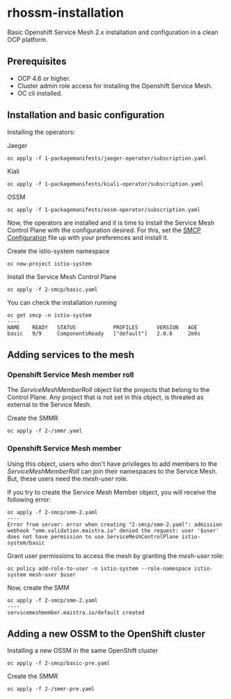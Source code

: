 # rhossm-installation
Basic Openshift Service Mesh 2.x installation and configuration in a clean OCP platform.


## Prerequisites
 - OCP 4.6 or higher.
 - Cluster admin role access for installing the Openshift Service Mesh.
 - OC cli installed.


## Installation and basic configuration

Installing the operators:

Jaeger
```
oc apply -f 1-packagemanifests/jaeger-operator/subscription.yaml
```

Kiali
```
oc apply -f 1-packagemanifests/kiali-operator/subscription.yaml
```

OSSM
```
oc apply -f 1-packagemanifests/ossm-operator/subscription.yaml
```

Now, the operators are installed and it is time to install the Service Mesh Control Plane with the configuration desired. For this, set the [SMCP Configuration](./2-smcp/basic.yaml) file up with your preferences and install it.

Create the istio-system namespace
```
oc new-project istio-system
```

Install the Service Mesh Control Plane
```
oc apply -f 2-smcp/basic.yaml
```

You can check the installation running
```
oc get smcp -n istio-system
----
NAME    READY   STATUS            PROFILES      VERSION   AGE
basic   9/9     ComponentsReady   ["default"]   2.0.8     2m9s
```

## Adding services to the mesh

### Openshift Service Mesh member roll

The *ServiceMeshMemberRoll* object list the projects that belong to the Control Plane. Any project that is not set in this object, is threated as external to the Service Mesh.

Create the SMMR
```
oc apply -f 2-/smmr.yaml
```

### Openshift Service Mesh member

Using this object, users who don't have privileges to add members to the *ServiceMeshMemberRoll* can join their namespaces to the Service Mesh. But, these users need the *mesh-user* role.

If you try to create the Service Mesh Member object, you will receive the following error:
```
oc apply -f 2-smcp/smm-2.yaml 
----
Error from server: error when creating "2-smcp/smm-2.yaml": admission webhook "smm.validation.maistra.io" denied the request: user '$user' does not have permission to use ServiceMeshControlPlane istio-system/basic
```

Grant user permissions to access the mesh by granting the *mesh-user* role:
```
oc policy add-role-to-user -n istio-system --role-namespace istio-system mesh-user $user
```

Now, create the SMM
```
oc apply -f 2-smcp/smm-2.yaml
----
servicemeshmember.maistra.io/default created
```

## Adding a new OSSM to the OpenShift cluster
Installing a new OSSM in the same OpenShift cluster
```
oc apply -f 2-smcp/basic-pre.yaml
```

Create the SMMR
```
oc apply -f 2-/smmr-pre.yaml
```